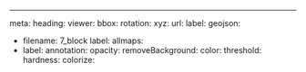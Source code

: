 ---
meta: 
  heading: 
viewer: 
  bbox: 
  rotation: 
xyz: 
  url: 
  label: 
geojson: 
  - filename: 7_block
    label: 
allmaps: 
  - label: 
    annotation: 
    opacity: 
    removeBackground: 
      color: 
      threshold: 
      hardness: 
    colorize: 
